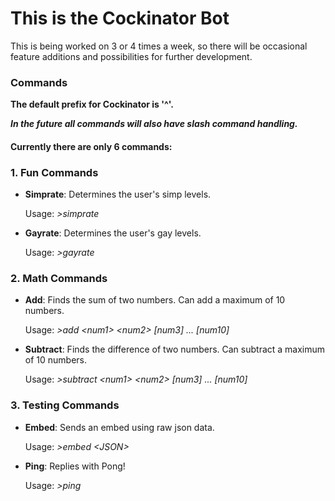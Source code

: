 # This is the Cockinator Bot
This is being worked on 3 or 4 times a week, so there will be occasional feature additions and possibilities for further development.

### Commands
**The default prefix for Cockinator is '^'.**

**_In the future all commands will also have slash command handling._**

#### Currently there are only 6 commands:
### 1. Fun Commands
   - **Simprate**: Determines the user's simp levels.
   
     Usage: _>simprate_
     
   - **Gayrate**: Determines the user's gay levels.
   
     Usage: _>gayrate_
     
### 2. Math Commands
   - **Add**: Finds the sum of two numbers. Can add a maximum of 10 numbers.
   
     Usage: _>add \<num1> \<num2> [num3] ... [num10]_
     
   - **Subtract**: Finds the difference of two numbers. Can subtract a maximum of 10 numbers.
   
     Usage: _>subtract \<num1> \<num2> [num3] ... [num10]_
     
### 3. Testing Commands
   - **Embed**: Sends an embed using raw json data.
   
     Usage: _>embed \<JSON>_
   
   - **Ping**: Replies with Pong!
   
     Usage: _>ping_
